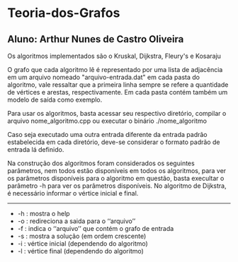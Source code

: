 # Teoria-dos-Grafos
Aluno: Arthur Nunes de Castro Oliveira
-------------------------------------------------

Os algoritmos implementados são o Kruskal, Dijkstra, Fleury's e Kosaraju

O grafo que cada algoritmo lê é representado por uma lista de adjacência em um arquivo nomeado "arquivo-entrada.dat" em cada pasta do algoritmo, vale ressaltar que a primeira linha sempre se refere a quantidade de vértices e arestas, respectivamente. Em cada pasta contém também um modelo de saída como exemplo.

Para usar os algoritmos, basta acessar seu respectivo diretório, compilar o arquivo nome_algoritmo.cpp ou executar o binário ./nome_algoritmo

Caso seja executado uma outra entrada diferente da entrada padrão estabelecida em cada diretório, deve-se considerar o formato padrão de entrada lá definido. 

Na construção dos algoritmos foram considerados os seguintes parâmetros, nem todos estão disponíveis em todos os algoritmos, para ver os parâmetros disponíveis para o algoritmo em questão, basta execultar o parâmetro -h para ver os parâmetros disponíveis. No algoritmo de Dijkstra, é necessário informar o vértice inicial e final.

-------------------------------------------------
* -h : mostra o help
* -o <arquivo> : redireciona a saida para o ‘‘arquivo’’
* -f <arquivo> : indica o ‘‘arquivo’’ que contém o grafo de entrada
* -s : mostra a solução (em ordem crescente)
* -i : vértice inicial (dependendo do algoritmo)
* -l : vértice final (dependendo do algoritmo)
